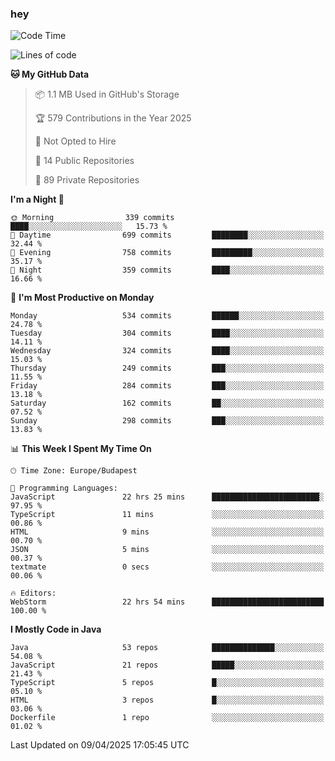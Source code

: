 ### hey

<!--START_SECTION:waka-->
![Code Time](http://img.shields.io/badge/Code%20Time-1%2C173%20hrs%2041%20mins-blue)

![Lines of code](https://img.shields.io/badge/From%20Hello%20World%20I%27ve%20Written-2.6%20million%20lines%20of%20code-blue)

**🐱 My GitHub Data** 

> 📦 1.1 MB Used in GitHub's Storage 
 > 
> 🏆 579 Contributions in the Year 2025
 > 
> 🚫 Not Opted to Hire
 > 
> 📜 14 Public Repositories 
 > 
> 🔑 89 Private Repositories 
 > 
**I'm a Night 🦉** 

```text
🌞 Morning                339 commits         ████░░░░░░░░░░░░░░░░░░░░░   15.73 % 
🌆 Daytime                699 commits         ████████░░░░░░░░░░░░░░░░░   32.44 % 
🌃 Evening                758 commits         █████████░░░░░░░░░░░░░░░░   35.17 % 
🌙 Night                  359 commits         ████░░░░░░░░░░░░░░░░░░░░░   16.66 % 
```
📅 **I'm Most Productive on Monday** 

```text
Monday                   534 commits         ██████░░░░░░░░░░░░░░░░░░░   24.78 % 
Tuesday                  304 commits         ████░░░░░░░░░░░░░░░░░░░░░   14.11 % 
Wednesday                324 commits         ████░░░░░░░░░░░░░░░░░░░░░   15.03 % 
Thursday                 249 commits         ███░░░░░░░░░░░░░░░░░░░░░░   11.55 % 
Friday                   284 commits         ███░░░░░░░░░░░░░░░░░░░░░░   13.18 % 
Saturday                 162 commits         ██░░░░░░░░░░░░░░░░░░░░░░░   07.52 % 
Sunday                   298 commits         ███░░░░░░░░░░░░░░░░░░░░░░   13.83 % 
```


📊 **This Week I Spent My Time On** 

```text
🕑︎ Time Zone: Europe/Budapest

💬 Programming Languages: 
JavaScript               22 hrs 25 mins      ████████████████████████░   97.95 % 
TypeScript               11 mins             ░░░░░░░░░░░░░░░░░░░░░░░░░   00.86 % 
HTML                     9 mins              ░░░░░░░░░░░░░░░░░░░░░░░░░   00.70 % 
JSON                     5 mins              ░░░░░░░░░░░░░░░░░░░░░░░░░   00.37 % 
textmate                 0 secs              ░░░░░░░░░░░░░░░░░░░░░░░░░   00.06 % 

🔥 Editors: 
WebStorm                 22 hrs 54 mins      █████████████████████████   100.00 % 
```

**I Mostly Code in Java** 

```text
Java                     53 repos            ██████████████░░░░░░░░░░░   54.08 % 
JavaScript               21 repos            █████░░░░░░░░░░░░░░░░░░░░   21.43 % 
TypeScript               5 repos             █░░░░░░░░░░░░░░░░░░░░░░░░   05.10 % 
HTML                     3 repos             █░░░░░░░░░░░░░░░░░░░░░░░░   03.06 % 
Dockerfile               1 repo              ░░░░░░░░░░░░░░░░░░░░░░░░░   01.02 % 
```




 Last Updated on 09/04/2025 17:05:45 UTC
<!--END_SECTION:waka-->
